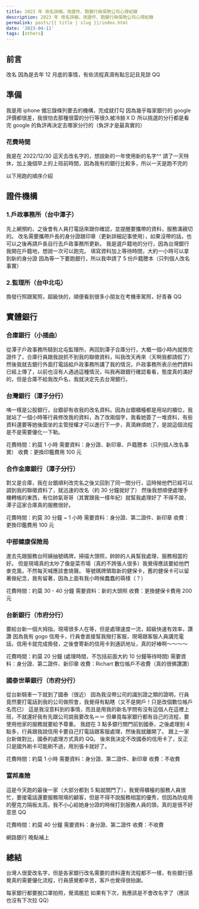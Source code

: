 ```yaml
---
title: 2023 年 改名詳細，改證件、跑銀行與保險公司心得紀錄
description: 2023 年 改名詳細，改證件、跑銀行與保險公司心得紀錄
permalink: posts/{{ title | slug }}/index.html
date: '2023-04-11'
tags: [others]
---
```


## 前言

改名
因為是去年 12 月底的事情，有些流程真滴有點忘記且見諒 QQ

## 準備

我是用 iphone 備忘錄條列要去的機構，完成就打勾
因為幾乎每家銀行的 google 評價都很差，我很怕去那種很雷的分行等很久被冷臉ＸＤ
所以挑選的分行都是看完 google 的負評再決定去哪家分行的（負評才是最真實的）

### 花費時間

我是在 2022/12/30 這天去改名字的，想說新的一年使用新的名字^^
請了一天特休，加上幾個早上的上班前時間，因為我有的銀行比較多，所以一天是跑不完的

以下用跑的順序介紹

## 證件機構

### 1.戶政事務所（台中潭子）

先上網預約，之後會有人員打電話來跟你確認，並提醒要攜帶的資料，服務滿親切的。
改名需要攜帶戶長的身分證跟印章（更新詳細記事使用），如果沒帶的話，也可以之後再請戶長自行去戶政事務所更新。
我是選戶籍地的分行，因為台灣銀行我開在戶籍地，想說一次可以跑完。
填寫資料加上等待時間，大約一小時可以拿到新的身分證
因為等一下要跑銀行，所以我申請了 5 份戶籍謄本（只列個人改名事實）

### 2.監理所（台中北屯）

換發行照跟駕照，超級快的，順便看到很多小朋友在考機車駕照，好青春 QQ

## 實體銀行

### 合庫銀行（小插曲）

從潭子戶政事務所騎到北屯監理所，再回到潭子合庫分行，大概一個小時內就換完證件了，合庫行員跟我說抓不到我的聯徵資料，叫我改天再來（天啊我都請假了）
然後我就去銀行外面打電話給戶政事務所講了我的情況，戶政事務所表示他們資料已經上傳了，以前也沒有人遇過這種情況，叫我再跟銀行確認看看，態度真的滿好的，但是合庫不給我改戶名，我就決定先去台灣銀行。

### 台灣銀行（潭子分行）

咦一樣是公股銀行，台銀卻有收我的改名資料。因為台銀櫃檯都是用站的櫃位，我就站了一個小時等行員修改我的資料，為了改兩個字，我看她簽了一堆資料，有些資料還要等她後面坐的主管授權才可以進行下一步，真滴麻煩她了，是說這個流程是不是需要優化一下勒。

花費時間：約莫 1 小時
需要資料：身分證、新印章、戶籍謄本（只列個人改名事實）
收費：更換印鑑費用 100 元

### 合作金庫銀行（潭子分行）

對又是合庫，我在台銀順利改完名之後又回到了同一間分行，這時候他們已經可以調到我的聯徵資料了，就迅速的改名（約 30 分鐘就好了）
然後我想順便處理手機轉帳的東西，有位帥氣哥哥（其實跟我一樣年紀）就幫我處理好了
不得不說，潭子這家合庫真的服務很好。

花費時間：約莫 30 分鐘 ~ 1 小時
需要資料：身分證、第二證件、新印章
收費：更換印鑑費用 100 元

### 中部健康保險局

進去先跟服務台阿姨抽號碼牌，掃描大頭照，帥帥的人員幫我處理，服務相當的好。
但是現場真的太吵了像是菜市場（真的不誇張人很多）我覺得應該要給他們麥克風，不然每天喊應該會燒聲。
等號碼牌領取新的健保卡，舊的健保卡可以留著做紀念，我有留著，因為上面有我小時候蠢蠢的萌樣（？）

花費時間：約莫 30 - 40 分鐘
需要資料：新的大頭照
收費：更換健保卡費用 200 元

### 台新銀行（市府分行）

要給台新一個大拇指，現場很多人在等，但是處理速度一流，超級快速有效率，讚讚
因為我有 gogo 信用卡，行員會直接幫我撥打客服，現場跟客服人員講完電話，信用卡就完成換發，之後會寄新的信用卡到通訊地址，真的好棒啊～～～～

花費時間：約莫 20 分鐘 (處理時間，不包括前面大約 10 分鐘等待時間)
需要資料：身分證、第二證件、新印章
收費：Richart 數位帳戶不收費（真的很佛讚讚）

### 國泰世華銀行（市府分行）

從台新騎車一下就到了國泰（很近）
因為我沒帶公司的識別證之類的證明，行員竟然要打電話到我的公司做照會，我覺得有點瞎（又不是開戶！只是改個數位帳戶名而已）
這是我沒意料到的事情，而且是用我的新名字問有沒有這個人在這裡上班，不就還好我有先跟公司說我要改名＝＝
但畢竟每家銀行都有自己的流程，要使用他家的服務就要給予尊重。
我趕在 3 點多銀行關門前到國泰，之後處理到 4 點多，行員跟我說信用卡要自己打電話跟客服處理，然後我就離開了。
跟上一家台新做對比，國泰的處理方式真的 QQ。
後來我決定不改國泰的信用卡了，反正只是國外刷卡可能刷不過，用別張卡就好了。

花費時間：約莫 1 小時
需要資料：身分證、第二證件、新印章
收費：不收費

### 富邦產險

這是今天跑的最後一家（大部分都到 5 點就關門了），我覺得櫃檯的服務人員很忙，要接電話還要服務現場的顧客，但是不得不說服務相當的優秀，但因為防疫用的壓克力隔板太高，我不小心給她身分證的時候打到服務人員的頭，真的是很不好意思 QQ

花費時間：約莫 40 分鐘
需要資料：身分證、第二證件
收費：不收費

網路銀行
晚點補上

## 總結

台灣人很愛改名字，但是各家銀行改名需要的資料還有流程都不一樣，有些銀行感覺真的需要優化流程，行員感覺都辛苦，客戶也覺得很拍謝。

每家銀行都要脫口罩拍照，覺滴尷尬
如果有下次，我應該是不會改名字了（應該也沒有下次拉 QQ）
